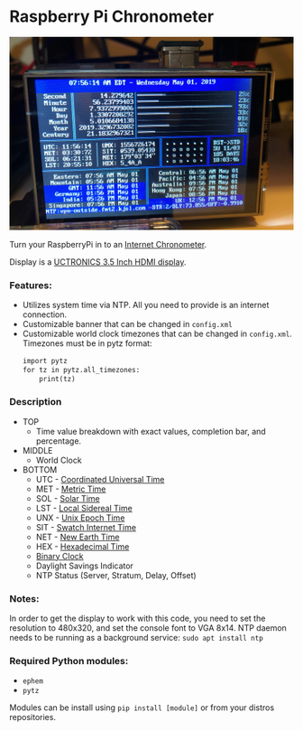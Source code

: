 # Raspberry Pi Chronometer

![Chronometer Display](screen.jpg "Chronometer Display")

Turn your RaspberryPi in to an [Internet Chronometer](https://www.reddit.com/r/raspberry_pi/comments/bb8ddc/made_a_rpi_desk_clock_as_a_means_of_learning/).

Display is a [UCTRONICS 3.5 Inch HDMI display](https://www.amazon.com/gp/product/B076M399XX).

### Features:

+ Utilizes system time via NTP.  All you need to provide is an internet connection.
+ Customizable banner that can be changed in `config.xml`
+ Customizable world clock timezones that can be changed in `config.xml`.  Timezones must be in pytz format:
    ```
    import pytz
    for tz in pytz.all_timezones:
        print(tz)
    ```

### Description
+ TOP
    * Time value breakdown with exact values, completion bar, and percentage.
+ MIDDLE
    * World Clock
+ BOTTOM
    * UTC - [Coordinated Universal Time](https://en.wikipedia.org/wiki/Coordinated_Universal_Time)
    * MET - [Metric Time](https://en.wikipedia.org/wiki/Metric_time)
    * SOL - [Solar Time](https://en.wikipedia.org/wiki/Solar_time)
    * LST - [Local Sidereal Time](https://en.wikipedia.org/wiki/Sidereal_time)
    * UNX - [Unix Epoch Time](https://en.wikipedia.org/wiki/Unix_time)
    * SIT - [Swatch Internet Time](https://en.wikipedia.org/wiki/Swatch_Internet_Time)
    * NET - [New Earth Time](https://en.wikipedia.org/wiki/New_Earth_Time)
    * HEX - [Hexadecimal Time](https://en.wikipedia.org/wiki/Hexadecimal_time)
    * [Binary Clock](https://en.wikipedia.org/wiki/Binary_clock)
    * Daylight Savings Indicator
    * NTP Status (Server, Stratum, Delay, Offset)


### Notes:

In order to get the display to work with this code, you need to set the resolution to 480x320, and set the console font to VGA 8x14.
NTP daemon needs to be running as a background service: `sudo apt install ntp`

### Required Python modules:

* `ephem`
* `pytz`

Modules can be install using `pip install [module]` or from your distros repositories.
